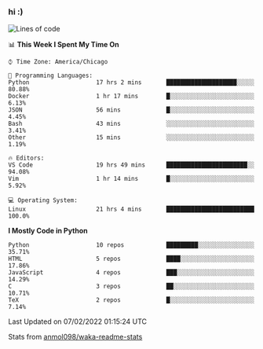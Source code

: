 ### hi :)

<!--START_SECTION:waka-->
![Lines of code](https://img.shields.io/badge/From%20Hello%20World%20I%27ve%20Written-482%20Thousand%20lines%20of%20code-blue)

📊 **This Week I Spent My Time On** 

```text
⌚︎ Time Zone: America/Chicago

💬 Programming Languages: 
Python                   17 hrs 2 mins       ████████████████████░░░░░   80.88% 
Docker                   1 hr 17 mins        █░░░░░░░░░░░░░░░░░░░░░░░░   6.13% 
JSON                     56 mins             █░░░░░░░░░░░░░░░░░░░░░░░░   4.45% 
Bash                     43 mins             ░░░░░░░░░░░░░░░░░░░░░░░░░   3.41% 
Other                    15 mins             ░░░░░░░░░░░░░░░░░░░░░░░░░   1.19%

🔥 Editors: 
VS Code                  19 hrs 49 mins      ███████████████████████░░   94.08% 
Vim                      1 hr 14 mins        █░░░░░░░░░░░░░░░░░░░░░░░░   5.92%

💻 Operating System: 
Linux                    21 hrs 4 mins       █████████████████████████   100.0%

```

**I Mostly Code in Python** 

```text
Python                   10 repos            █████████░░░░░░░░░░░░░░░░   35.71% 
HTML                     5 repos             ████░░░░░░░░░░░░░░░░░░░░░   17.86% 
JavaScript               4 repos             ███░░░░░░░░░░░░░░░░░░░░░░   14.29% 
C                        3 repos             ██░░░░░░░░░░░░░░░░░░░░░░░   10.71% 
TeX                      2 repos             █░░░░░░░░░░░░░░░░░░░░░░░░   7.14%

```



 Last Updated on 07/02/2022 01:15:24 UTC
<!--END_SECTION:waka-->

Stats from [anmol098/waka-readme-stats](https://github.com/anmol098/waka-readme-stats)
